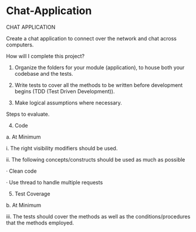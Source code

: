 # Chat-Application

CHAT APPLICATION

Create a chat application to connect over the network and chat across computers.

How will I complete this project?

1. Organize the folders for your module (application), to house both your codebase and the tests.

2. Write tests to cover all the methods to be written before development begins (TDD (Test Driven Development)).

3. Make logical assumptions where necessary.

Steps to evaluate.

4. Code

a. At Minimum

i. The right visibility modifiers should be used.

ii. The following concepts/constructs should be used as much as possible

· Clean code

· Use thread to handle multiple requests

5. Test Coverage

b. At Minimum

iii. The tests should cover the methods as well as the conditions/procedures that the methods employed.
